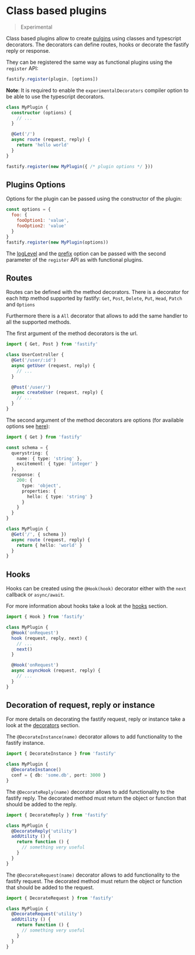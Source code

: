 
# Class based plugins

> Experimental

Class based plugins allow to create [pulgins](./Plugins.md) using classes and typescript decorators. The decorators can define routes, hooks or decorate the fastify reply or response.

They can be registered the same way as functional plugins using the `register` API:

```js
fastify.register(plugin, [options])
```

**Note**: It is required to enable the `experimentalDecorators` compiler option to be able to use the typescript decorators.

```ts
class MyPlugin {
  constructor (options) {
    // ...
  }

  @Get('/')
  async route (request, reply) {
    return 'hello world'
  }
}

fastify.register(new MyPlugin({ /* plugin options */ }))
```

## Plugins Options

Options for the plugin can be passed using the constructor of the plugin:

```js
const options = {
  foo: {
    fooOption1: 'value',
    fooOption2: 'value'
  }
}
fastify.register(new MyPlugin(options))
```

The [logLevel](Plugins.md#plugin-options) and the [prefix](Plugins.md#plugin-options) option can be passed with the second parameter of the `register` API as with functional plugins.

## Routes

Routes can be defined with the method decorators. There is a decorator for each http method supported by fastify: `Get`, `Post`, `Delete`, `Put`, `Head`, `Patch` and `Options`

Furthermore there is a `All` decorator that allows to add the same handler to all the supported methods.

The first argument of the method decorators is the url.

```ts
import { Get, Post } from 'fastify'

class UserController {
  @Get('/user/:id')
  async getUser (request, reply) {
    // ...
  }

  @Post('/user/')
  async createUser (request, reply) {
    // ...
  }
}
```

The second argument of the method decorators are options (for available options see [here](./Routes.md)):

```ts
import { Get } from 'fastify'

const schema = {
  querystring: {
    name: { type: 'string' },
    excitement: { type: 'integer' }
  },
  response: {
    200: {
      type: 'object',
      properties: {
        hello: { type: 'string' }
      }
    }
  }
}

class MyPlugin {
  @Get('/', { schema })
  async route (request, reply) {
    return { hello: 'world' }
  }
}
```

## Hooks

Hooks can be created using the `@Hook(hook)` decorator either with the `next` callback or `async/await`. 

For more information about hooks take a look at the [hooks](./Hooks.md) section.

```ts
import { Hook } from 'fastify'

class MyPlugin {
  @Hook('onRequest')
  hook (request, reply, next) {
    // ...
    next()
  }

  @Hook('onRequest')
  async asyncHook (request, reply) {
    // ...
  }
}
```

## Decoration of request, reply or instance

For more details on decorating the fastify request, reply or instance take a look at the [decorators](./Decorators.md) section.

The `@DecorateInstance(name)` decorator allows to add functionality to the fastify instance.

```ts
import { DecorateInstance } from 'fastify'

class MyPlugin {
  @DecorateInstance()
  conf = { db: 'some.db', port: 3000 }
}
```

The `@DecorateReply(name)` decorator allows to add functionality to the fastify reply. The decorated method must return the object or function that should be added to the reply.

```ts
import { DecorateReply } from 'fastify'

class MyPlugin {
  @DecorateReply('utility')
  addUtility () {
    return function () {
      // something very useful
    }
  }
}
```

The `@DecorateRequest(name)` decorator allows to add functionality to the fastify request. The decorated method must return the object or function that should be added to the request.

```ts
import { DecorateRequest } from 'fastify'

class MyPlugin {
  @DecorateRequest('utility')
  addUtility () {
    return function () {
      // something very useful
    }
  }
}
```

